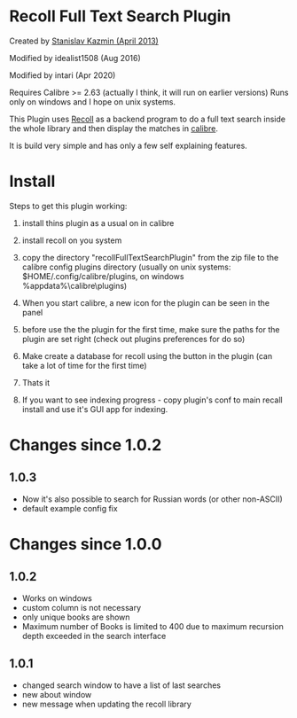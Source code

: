 # Recoll Full Text Search Plugin


Created by [Stanislav Kazmin (April 2013)](http://www.mobileread.com/forums/showthread.php?t=211137)

Modified by idealist1508 (Aug 2016)

Modified by intari (Apr 2020)

Requires Calibre >= 2.63 (actually I think, it will run on earlier versions)
Runs only on windows and I hope on unix systems.

This Plugin uses [Recoll](http://www.lesbonscomptes.com/recoll/) as a backend program to do a full text search inside the whole library and then display the matches in [calibre](http://calibre-ebook.com/).

It is build very simple and has only a few self explaining features.

# Install

Steps to get this plugin working:

1. install thins plugin as a usual on in calibre
3. install recoll on you system
4. copy the directory "recollFullTextSearchPlugin" from the zip file to the calibre config plugins directory (usually on unix systems: $HOME/.config/calibre/plugins, on windows %appdata%\calibre\plugins)
5. When you start calibre, a new icon for the plugin can be seen in the panel
6. before use the the plugin for the first time, make sure the paths for the plugin are set right (check out plugins preferences for do so)
7. Make create a database for recoll using the button in the plugin (can take a lot of time for the first time)
8. Thats it

9. If you want to see indexing progress - copy plugin's conf to main recall install and use it's GUI app for indexing.

# Changes since 1.0.2

## 1.0.3
- Now it's also possible to search for Russian words (or other non-ASCII)
- default example config fix


# Changes since 1.0.0
## 1.0.2
- Works on windows
- custom column is not necessary
- only unique books are shown
- Maximum number of Books is limited to 400 due to maximum recursion depth exceeded in the search interface

## 1.0.1 
- changed search window to have a list of last searches
- new about window
- new message when updating the recoll library
